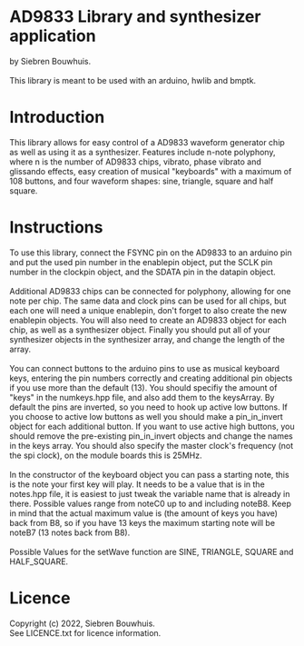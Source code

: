# AD9833 Library and synthesizer application
by Siebren Bouwhuis.\
\
This library is meant to be used with an arduino, hwlib and bmptk.
# Introduction
This library allows for easy control of a AD9833 waveform generator chip as well as using it as a synthesizer. Features include n-note polyphony, where n is the number of AD9833 chips, vibrato, phase vibrato and glissando effects, easy creation of musical "keyboards" with a maximum of 108 buttons, and four waveform shapes: sine, triangle, square and half square.
# Instructions
To use this library, connect the FSYNC pin on the AD9833 to an arduino pin and put the used pin number in the enablepin object, put the SCLK pin number in the clockpin object, and the SDATA pin in the datapin object.\
\
Additional AD9833 chips can be connected for polyphony, allowing for one note per chip. The same data and clock pins can be used for all chips, but each one will need a unique enablepin, don't forget to also create the new enablepin objects. You will also need to create an AD9833 object for each chip, as well as a synthesizer object. Finally you should put all of your synthesizer objects in the synthesizer array, and change the length of the array. \
\
You can connect buttons to the arduino pins to use as musical keyboard keys, entering the pin numbers correctly and creating additional pin objects if you use more than the default (13). You should specifiy the amount of "keys" in the numkeys.hpp file, and also add them to the keysArray. By default the pins are inverted, so you need to hook up active low buttons. If you choose to active low buttons as well you should make a pin_in_invert object for each additional button. If you want to use active high buttons, you should remove the pre-existing pin_in_invert objects and change the names in the keys array. You should also specify the master clock's frequency (not the spi clock), on the module boards this is 25MHz. \
\
In the constructor of the keyboard object you can pass a starting note, this is the note your first key will play. It needs to be a value that is in the notes.hpp file, it is easiest to just tweak the variable name that is already in there. Possible values range from noteC0 up to and including noteB8. Keep in mind that the actual maximum value is (the amount of keys you have) back from B8, so if you have 13 keys the maximum starting note will be noteB7 (13 notes back from B8). \
\
Possible Values for the setWave function are SINE, TRIANGLE, SQUARE and HALF_SQUARE. 
# Licence
Copyright (c) 2022, Siebren Bouwhuis. \
See LICENCE.txt for licence information.